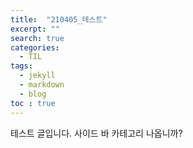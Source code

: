 ```yaml
---
title:  "210405_테스트"
excerpt: ""
search: true
categories: 
  - TIL
tags: 
  - jekyll
  - markdown
  - blog
toc : true
---
```


 테스트 글입니다. 사이드 바 카테고리 나옵니까?